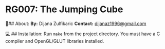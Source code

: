 # RG007: The Jumping Cube
:speech_balloon:## About:
**By:** Dijana Zulfikaric
**Contact:** dijanaz1996@gmail.com

:computer: ## Installation:
Run <code>make</code> from the project directory. You must have a C compiler and OpenGL/GLUT libraries installed.
